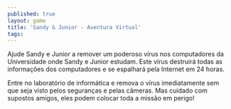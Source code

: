 ```yaml
---
published: true
layout: game
title: 'Sandy & Junior - Aventura Virtual'
tags: 
---
```

Ajude Sandy e Junior a remover um poderoso v&iacute;rus nos computadores da Universidade onde Sandy e Junior estudam. Este v&iacute;rus destruir&aacute; todas as informa&ccedil;&otilde;es dos computadores e se espalhar&aacute; pela Internet em 24 horas.







Entre no laborat&oacute;rio de inform&aacute;tica e remova o v&iacute;rus imediatamente sem que seja visto pelos seguran&ccedil;as e pelas c&acirc;meras. Mas cuidado com supostos amigos, eles podem colocar toda a miss&atilde;o em perigo!





